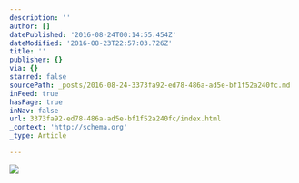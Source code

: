 ```yaml
---
description: ''
author: []
datePublished: '2016-08-24T00:14:55.454Z'
dateModified: '2016-08-23T22:57:03.726Z'
title: ''
publisher: {}
via: {}
starred: false
sourcePath: _posts/2016-08-24-3373fa92-ed78-486a-ad5e-bf1f52a240fc.md
inFeed: true
hasPage: true
inNav: false
url: 3373fa92-ed78-486a-ad5e-bf1f52a240fc/index.html
_context: 'http://schema.org'
_type: Article

---
```

![](https://the-grid-user-content.s3-us-west-2.amazonaws.com/ff2cc03e-70f5-4ffd-91e0-ce3c530f6065.jpg)